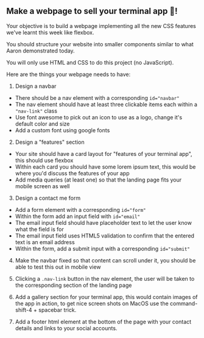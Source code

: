 ## Make a webpage to sell your terminal app 🚀! 

Your objective is to build a webpage implementing all the new CSS features we've learnt this week like flexbox.

You should structure your website into smaller components similar to what Aaron demonstrated today.

You will only use HTML and CSS to do this project (no JavaScript).

Here are the things your webpage needs to have:

1. Design a navbar
-  There should be a nav element with a corresponding `id="navbar"`
- The nav element should have at least three clickable items each within a `"nav-link"` class
- Use font awesome to pick out an icon to use as a logo, change it's default color and size
- Add a custom font using google fonts

2. Design a "features" section
- Your site should have a card layout for "features of your terminal app", this should use flexbox
- Within each card you should have some lorem ipsum text, this would be where you'd discuss the features of your app
- Add media queries (at least one) so that the landing page fits your mobile screen as well

3. Design a contact me form
- Add a form element with a corresponding `id="form"`
- Within the form add an input field with `id="email"`
- The email input field should have placeholder text to let the user know what the field is for
- The email input field uses HTML5 validation to confirm that the entered text is an email address
- Within the form, add a submit input with a corresponding `id="submit"`

4. Make the navbar fixed so that content can scroll under it, you should be able to test this out in mobile view

5. Clicking a `.nav-link` button in the nav element, the user will be taken to the corresponding section of the landing page

6. Add a gallery section for your terminal app, this would contain images of the app in action, to get nice screen shots on MacOS use the command-shift-4 + spacebar trick.

7. Add a footer html element at the bottom of the page with your contact details and links to your social accounts.